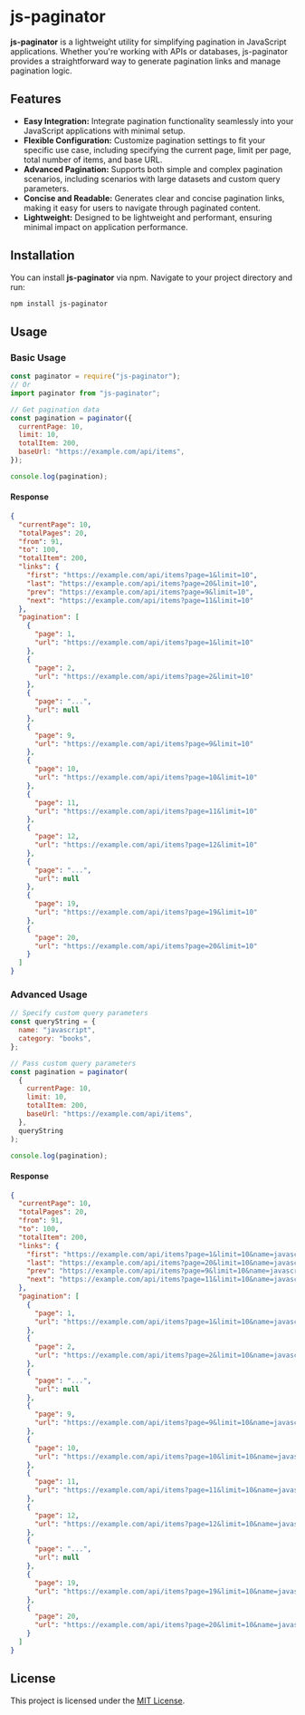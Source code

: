 # js-paginator

**js-paginator** is a lightweight utility for simplifying pagination in JavaScript applications. Whether you're working with APIs or databases, js-paginator provides a straightforward way to generate pagination links and manage pagination logic.

## Features

- **Easy Integration:** Integrate pagination functionality seamlessly into your JavaScript applications with minimal setup.
- **Flexible Configuration:** Customize pagination settings to fit your specific use case, including specifying the current page, limit per page, total number of items, and base URL.
- **Advanced Pagination:** Supports both simple and complex pagination scenarios, including scenarios with large datasets and custom query parameters.
- **Concise and Readable:** Generates clear and concise pagination links, making it easy for users to navigate through paginated content.
- **Lightweight:** Designed to be lightweight and performant, ensuring minimal impact on application performance.

## Installation

You can install **js-paginator** via npm. Navigate to your project directory and run:

```bash
npm install js-paginator
```

## Usage

### Basic Usage

```javascript
const paginator = require("js-paginator");
// Or
import paginator from "js-paginator";

// Get pagination data
const pagination = paginator({
  currentPage: 10,
  limit: 10,
  totalItem: 200,
  baseUrl: "https://example.com/api/items",
});

console.log(pagination);
```

#### Response

```json
{
  "currentPage": 10,
  "totalPages": 20,
  "from": 91,
  "to": 100,
  "totalItem": 200,
  "links": {
    "first": "https://example.com/api/items?page=1&limit=10",
    "last": "https://example.com/api/items?page=20&limit=10",
    "prev": "https://example.com/api/items?page=9&limit=10",
    "next": "https://example.com/api/items?page=11&limit=10"
  },
  "pagination": [
    {
      "page": 1,
      "url": "https://example.com/api/items?page=1&limit=10"
    },
    {
      "page": 2,
      "url": "https://example.com/api/items?page=2&limit=10"
    },
    {
      "page": "...",
      "url": null
    },
    {
      "page": 9,
      "url": "https://example.com/api/items?page=9&limit=10"
    },
    {
      "page": 10,
      "url": "https://example.com/api/items?page=10&limit=10"
    },
    {
      "page": 11,
      "url": "https://example.com/api/items?page=11&limit=10"
    },
    {
      "page": 12,
      "url": "https://example.com/api/items?page=12&limit=10"
    },
    {
      "page": "...",
      "url": null
    },
    {
      "page": 19,
      "url": "https://example.com/api/items?page=19&limit=10"
    },
    {
      "page": 20,
      "url": "https://example.com/api/items?page=20&limit=10"
    }
  ]
}
```

### Advanced Usage

```javascript
// Specify custom query parameters
const queryString = {
  name: "javascript",
  category: "books",
};

// Pass custom query parameters
const pagination = paginator(
  {
    currentPage: 10,
    limit: 10,
    totalItem: 200,
    baseUrl: "https://example.com/api/items",
  },
  queryString
);

console.log(pagination);
```

#### Response

```json
{
  "currentPage": 10,
  "totalPages": 20,
  "from": 91,
  "to": 100,
  "totalItem": 200,
  "links": {
    "first": "https://example.com/api/items?page=1&limit=10&name=javascript&category=books",
    "last": "https://example.com/api/items?page=20&limit=10&name=javascript&category=books",
    "prev": "https://example.com/api/items?page=9&limit=10&name=javascript&category=books",
    "next": "https://example.com/api/items?page=11&limit=10&name=javascript&category=books"
  },
  "pagination": [
    {
      "page": 1,
      "url": "https://example.com/api/items?page=1&limit=10&name=javascript&category=books"
    },
    {
      "page": 2,
      "url": "https://example.com/api/items?page=2&limit=10&name=javascript&category=books"
    },
    {
      "page": "...",
      "url": null
    },
    {
      "page": 9,
      "url": "https://example.com/api/items?page=9&limit=10&name=javascript&category=books"
    },
    {
      "page": 10,
      "url": "https://example.com/api/items?page=10&limit=10&name=javascript&category=books"
    },
    {
      "page": 11,
      "url": "https://example.com/api/items?page=11&limit=10&name=javascript&category=books"
    },
    {
      "page": 12,
      "url": "https://example.com/api/items?page=12&limit=10&name=javascript&category=books"
    },
    {
      "page": "...",
      "url": null
    },
    {
      "page": 19,
      "url": "https://example.com/api/items?page=19&limit=10&name=javascript&category=books"
    },
    {
      "page": 20,
      "url": "https://example.com/api/items?page=20&limit=10&name=javascript&category=books"
    }
  ]
}
```

## License

This project is licensed under the [MIT License](LICENSE).